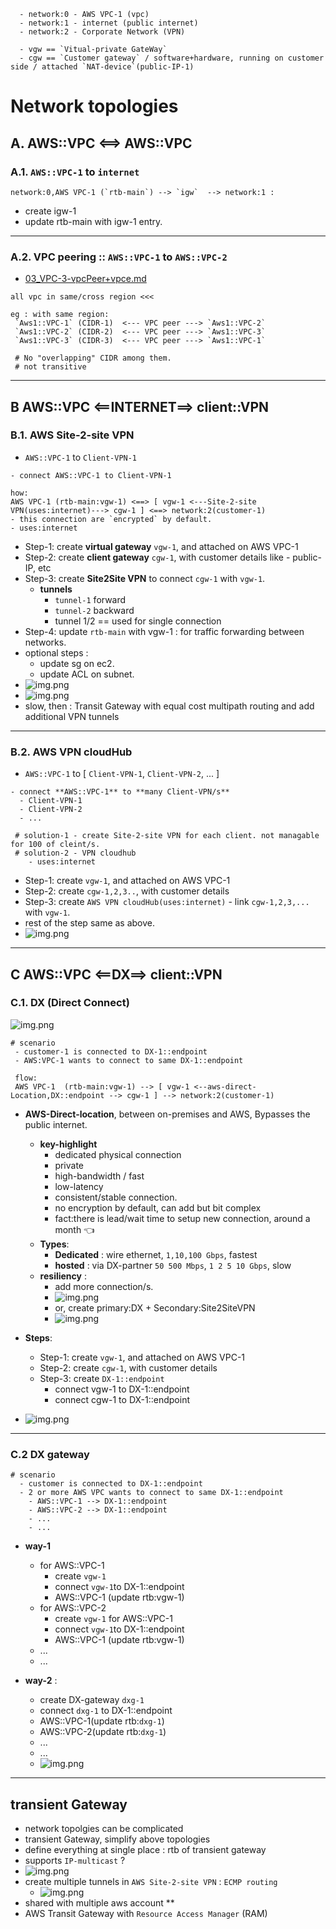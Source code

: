 ```
  - network:0 - AWS VPC-1 (vpc)
  - network:1 - internet (public internet)
  - network:2 - Corporate Network (VPN)
  
  - vgw == `Vitual-private GateWay` 
  - cgw == `Customer gateway` / software+hardware, running on customer side / attached `NAT-device`(public-IP-1)
```
# Network topologies
## A. AWS::VPC <==> AWS::VPC
### A.1. `AWS::VPC-1` to `internet`
```
network:0,AWS VPC-1 (`rtb-main`) --> `igw`  --> network:1 : 
```
- create igw-1
- update rtb-main with igw-1 entry.

---
### A.2. VPC peering :: `AWS::VPC-1` to `AWS::VPC-2`
- [03_VPC-3-vpcPeer+vpce.md](03_VPC-3-vpcPeer%2Bvpce.md)
```
all vpc in same/cross region <<<

eg : with same region: 
 `Aws1::VPC-1` (CIDR-1)  <--- VPC peer ---> `Aws1::VPC-2` 
 `Aws1::VPC-2` (CIDR-2)  <--- VPC peer ---> `Aws1::VPC-3` 
 `Aws1::VPC-3` (CIDR-3)  <--- VPC peer ---> `Aws1::VPC-1` 
 
 # No "overlapping" CIDR among them.
 # not transitive
```
---
## B AWS::VPC <==INTERNET==> client::VPN
### B.1. AWS Site-2-site VPN 
- `AWS::VPC-1` to `Client-VPN-1`
```
- connect AWS::VPC-1 to Client-VPN-1

how:
AWS VPC-1 (rtb-main:vgw-1) <==> [ vgw-1 <---Site-2-site VPN(uses:internet)---> cgw-1 ] <==> network:2(customer-1) 
- this connection are `encrypted` by default.
- uses:internet
```
- Step-1: create **virtual gateway** `vgw-1`, and attached on AWS VPC-1 
- Step-2: create **client gateway** `cgw-1`, with customer details like - public-IP, etc
- Step-3: create **Site2Site VPN** to connect `cgw-1` with `vgw-1`.
  - **tunnels**
    - `tunnel-1` forward
    - `tunnel-2` backward
    - tunnel 1/2 == used for single connection
- Step-4: update `rtb-main` with vgw-1 : for traffic forwarding between networks.
- optional steps :
  - update sg on ec2.
  - update ACL on subnet.
- ![img.png](../99_img/vpc-3/img-s2s-vpn.png)
- ![img.png](../99_img/vpc-3/demo-1.png)
- slow, then :  Transit Gateway with equal cost multipath routing and add additional VPN tunnels

---
### B.2. AWS VPN cloudHub
- `AWS::VPC-1` to [ `Client-VPN-1`, `Client-VPN-2`, ... ]
```
- connect **AWS::VPC-1** to **many Client-VPN/s**
  - Client-VPN-1
  - Client-VPN-2
  - ...
 
 # solution-1 - create Site-2-site VPN for each client. not managable for 100 of cleint/s.
 # solution-2 - VPN cloudhub    
    - uses:internet
```
- Step-1: create `vgw-1`, and attached on AWS VPC-1
- Step-2: create `cgw-1,2,3..`, with customer details
- Step-3: create `AWS VPN cloudHub(uses:internet)` - link `cgw-1,2,3,...` with `vgw-1`.
- rest of the step same as above.
- ![img.png](../99_img/vpc-3/img-hub-2.png)

---
## C AWS::VPC <==DX==> client::VPN
### C.1. DX (Direct Connect)
![img.png](../99_img/vpc-1/v3/img.png)
```
# scenario
 - customer-1 is connected to DX-1::endpoint
 - AWS:VPC-1 wants to connect to same DX-1::endpoint
 
 flow:
 AWS VPC-1  (rtb-main:vgw-1) --> [ vgw-1 <--aws-direct-Location,DX::endpoint --> cgw-1 ] --> network:2(customer-1)
```
- **AWS-Direct-location**, between on-premises and AWS, Bypasses the public internet.
  - **key-highlight**
    - dedicated physical connection
    - private 
    - high-bandwidth / fast
    - low-latency 
    - consistent/stable connection.
    - no encryption by default, can add but bit complex
    - fact:there is lead/wait time to setup new connection, around a month :point_left:
  - **Types**:
    - **Dedicated** : wire ethernet, `1,10,100 Gbps`, fastest
    - **hosted**    : via DX-partner `50 500 Mbps`, `1 2 5 10 Gbps`, slow
  - **resiliency** : 
    - add more connection/s.
    - ![img.png](../99_img/vpc-3/img-dx-100.png)
    - or, create primary:DX + Secondary:Site2SiteVPN
    - ![img.png](../99_img/vpc-3/scenario-5.png)

- **Steps**:
  - Step-1: create `vgw-1`, and attached on AWS VPC-1
  - Step-2: create `cgw-1`, with customer details
  - Step-3: create `DX-1::endpoint`
    - connect vgw-1 to DX-1::endpoint
    - connect cgw-1 to DX-1::endpoint

- ![img.png](../99_img/vpc-3/dx-1.png)

---
### C.2 DX gateway
```
# scenario
  - customer is connected to DX-1::endpoint
  - 2 or more AWS VPC wants to connect to same DX-1::endpoint
    - AWS::VPC-1 --> DX-1::endpoint
    - AWS::VPC-2 --> DX-1::endpoint
    - ...
    - ...
```
- **way-1** 
  - for AWS::VPC-1 
    - create `vgw-1` 
    - connect `vgw-1`to DX-1::endpoint
    - AWS::VPC-1 (update rtb:vgw-1) 
  - for AWS::VPC-2
    - create `vgw-1` for AWS::VPC-1
    - connect `vgw-1`to DX-1::endpoint
    - AWS::VPC-1 (update rtb:vgw-1)
  - ...
  - ...
    
- **way-2** : 
  - create DX-gateway  `dxg-1`
  - connect  `dxg-1` to DX-1::endpoint
  - AWS::VPC-1(update rtb:`dxg-1`) 
  - AWS::VPC-2(update rtb:`dxg-1`) 
  - ...
  - ...
  - ![img.png](../99_img/vpc-3/sxg-1.png)

---
##  transient Gateway
- network topolgies can be complicated 
- transient Gateway, simplify above topologies
- define everything at single place : rtb of transient gateway
- supports `IP-multicast` ?
- ![img.png](../99_img/vpc-3/tgw.png)
- create multiple tunnels in `AWS Site-2-site VPN` : `ECMP routing`
  - ![img.png](../99_img/vpc-3/ecmp.png)
- shared with multiple aws account **
- AWS Transit Gateway with `Resource Access Manager` (RAM)


